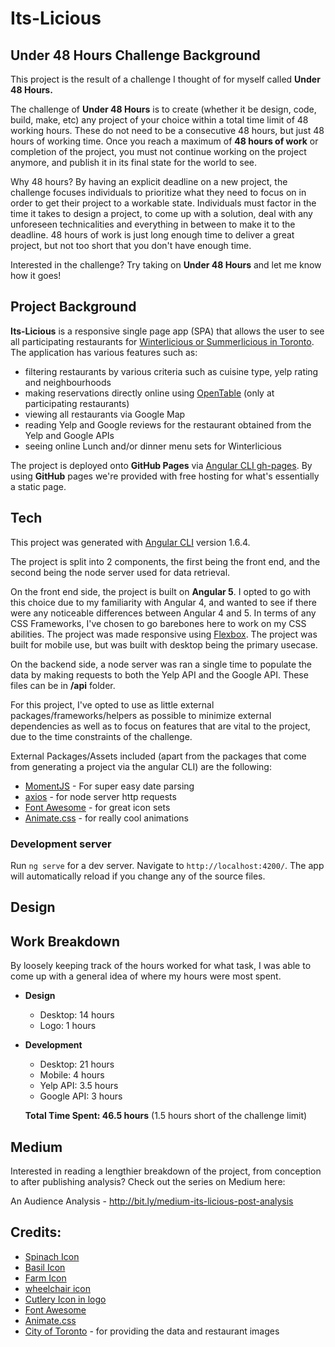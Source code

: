 # Its-Licious

## Under 48 Hours Challenge Background

This project is the result of a challenge I thought of for myself called **Under 48 Hours.**

The challenge of **Under 48 Hours** is to create (whether it be design, code, build, make, etc) any project of your choice within a total time limit of 48 working hours. These do not need to be a consecutive 48 hours, but just 48 hours of working time. Once you reach a maximum of **48 hours of work** or completion of the project, you must not continue working on the project anymore, and publish it in its final state for the world to see. 

Why 48 hours? By having an explicit deadline on a new project, the challenge focuses individuals to prioritize what they need to focus on in order to get their project to a workable state. Individuals must factor in the time it takes to design a project, to come up with a solution, deal with any unforeseen technicalities and everything in between to make it to the deadline. 48 hours of work is just long enough time to deliver a great project, but not too short that you don't have enough time.

Interested in the challenge? Try taking on **Under 48 Hours** and let me know how it goes!

## Project Background

**Its-Licious** is a responsive single page app (SPA) that allows the user to see all participating restaurants for [Winterlicious or Summerlicious in Toronto](https://www.toronto.ca/explore-enjoy/festivals-events/summerlicious/restaurants-menus/?view=tabList). The application has various features such as:
* filtering restaurants by various criteria such as cuisine type, yelp rating and neighbourhoods
* making reservations directly online using [OpenTable](https://www.opentable.com/) (only at participating restaurants)
* viewing all restaurants via Google Map
* reading Yelp and Google reviews for the restaurant obtained from the Yelp and Google APIs
* seeing online Lunch and/or dinner menu sets for Winterlicious

The project is deployed onto **GitHub Pages** via [Angular CLI gh-pages](https://www.npmjs.com/package/angular-cli-ghpages). By using **GitHub** pages we're provided with free hosting for what's essentially a static page.

## Tech

This project was generated with [Angular CLI](https://github.com/angular/angular-cli) version 1.6.4.

The project is split into 2 components, the first being the front end, and the second being the node server used for data retrieval. 

On the front end side, the project is built on **Angular 5**. I opted to go with this choice due to my familiarity with Angular 4, and wanted to see if there were any noticeable differences between Angular 4 and 5. In terms of any CSS Frameworks, I've chosen to go barebones here to work on my CSS abilities. The project was made responsive using [Flexbox](https://developer.mozilla.org/en-US/docs/Web/CSS/CSS_Flexible_Box_Layout/Basic_Concepts_of_Flexbox). The project was built for mobile use, but was built with desktop being the primary usecase.

On the backend side, a node server was ran a single time to populate the data by making requests to both the Yelp API and the Google API. These files can be in **/api** folder.

For this project, I've opted to use as little external packages/frameworks/helpers as possible to minimize external dependencies as well as to focus on features that are vital to the project, due to the time constraints of the challenge. 

External Packages/Assets included (apart from the packages that come from generating a project via the angular CLI) are the following:

* [MomentJS](https://momentjs.com/) - For super easy date parsing
* [axios](https://github.com/axios/axios) - for node server http requests
* [Font Awesome](fontawesome.io/icons/) - for great icon sets
* [Animate.css](https://daneden.github.io/animate.css/) - for really cool animations


### Development server

Run `ng serve` for a dev server. Navigate to `http://localhost:4200/`. The app will automatically reload if you change any of the source files.

## Design




## Work Breakdown
By loosely keeping track of the hours worked for what task, I was able to come up with a general idea of where my hours were most spent.

* **Design**
  * Desktop: 14 hours
  * Logo: 1 hours
* **Development**
  * Desktop: 21 hours
  * Mobile: 4 hours
  * Yelp API: 3.5 hours
  * Google API: 3 hours
  
  **Total Time Spent: 46.5 hours** (1.5 hours short of the challenge limit)

## Medium
Interested in reading a lengthier breakdown of the project, from conception to after publishing analysis? Check out the series on Medium here:

An Audience Analysis - http://bit.ly/medium-its-licious-post-analysis

## Credits:
* [Spinach Icon](https://www.flaticon.com/authors/freepik)
* [Basil Icon](https://www.flaticon.com/authors/freepik)
* [Farm Icon](https://www.flaticon.com/authors/popcorns-arts)
* [wheelchair icon](https://www.flaticon.com/authors/freepik)
* [Cutlery Icon in logo](https://www.flaticon.com/authors/freepik)
* [Font Awesome](http://fontawesome.io/)
* [Animate.css](https://daneden.github.io/animate.css/)
* [City of Toronto](https://www.toronto.ca/explore-enjoy/festivals-events/summerlicious/restaurants-menus/?view=tabList) - for providing the data and restaurant images
